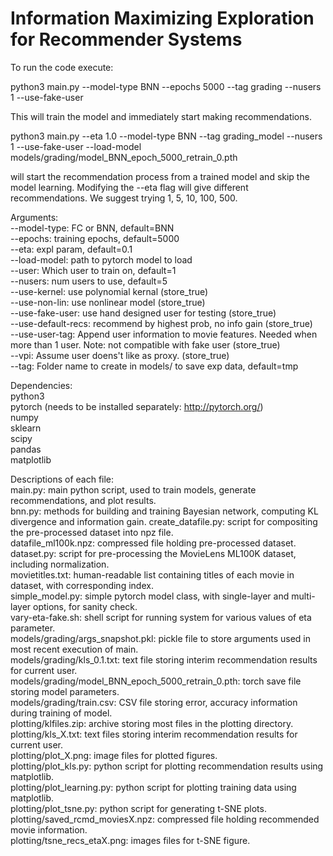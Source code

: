 # Information Maximizing Exploration for Recommender Systems

To run the code execute:

python3 main.py --model-type BNN --epochs 5000 --tag grading --nusers 1 --use-fake-user

This will train the model and immediately start making recommendations.

python3 main.py --eta 1.0 --model-type BNN --tag grading_model --nusers 1 --use-fake-user --load-model models/grading/model_BNN_epoch_5000_retrain_0.pth

will start the recommendation process from a trained model and skip the model learning. Modifying the --eta flag will give different
recommendations. We suggest trying 1, 5, 10, 100, 500.

Arguments:  
  --model-type: FC or BNN, default=BNN  
  --epochs: training epochs, default=5000  
  --eta: expl param, default=0.1  
  --load-model: path to pytorch model to load  
  --user: Which user to train on, default=1  
  --nusers: num users to use, default=5  
  --use-kernel: use polynomial kernal (store_true)  
  --use-non-lin: use nonlinear model (store_true)  
  --use-fake-user: use hand designed user for testing (store_true)  
  --use-default-recs: recommend by highest prob, no info gain (store_true)  
  --use-user-tag: Append user information to movie features. Needed when more than 1 user. Note: not compatible with fake user (store_true)  
  --vpi: Assume user doens't like as proxy. (store_true)  
  --tag: Folder name to create in models/ to save exp data, default=tmp  

Dependencies:  
python3  
pytorch (needs to be installed separately: http://pytorch.org/)  
numpy  
sklearn  
scipy  
pandas  
matplotlib  

Descriptions of each file:  
main.py: main python script, used to train models, generate recommendations, and plot results.  
bnn.py: methods for building and training Bayesian network, computing KL divergence and information gain.
create_datafile.py: script for compositing the pre-processed dataset into npz file.   
datafile_ml100k.npz:  compressed file holding pre-processed dataset.
dataset.py:  script for pre-processing the MovieLens ML100K dataset, including normalization.  
movietitles.txt:  human-readable list containing titles of each movie in dataset, with corresponding index.  
simple_model.py:  simple pytorch model class, with single-layer and multi-layer options, for sanity check.  
vary-eta-fake.sh:  shell script for running system for various values of eta parameter.    
models/grading/args_snapshot.pkl:  pickle file to store arguments used in most recent execution of main.  
models/grading/kls_0.1.txt:  text file storing interim recommendation results for current user.  
models/grading/model_BNN_epoch_5000_retrain_0.pth:  torch save file storing model parameters.  
models/grading/train.csv: CSV file storing error, accuracy information during training of model.  
plotting/klfiles.zip:  archive storing most files in the plotting directory.   
plotting/kls_X.txt:   text files storing interim recommendation results for current user.  
plotting/plot_X.png:  image files for plotted figures.  
plotting/plot_kls.py:  python script for plotting recommendation results using matplotlib.  
plotting/plot_learning.py:  python script for plotting training data using matplotlib.    
plotting/plot_tsne.py:  python script for generating t-SNE plots.  
plotting/saved_rcmd_moviesX.npz:  compressed file holding recommended movie information.  
plotting/tsne_recs_etaX.png:  images files for t-SNE figure.  
